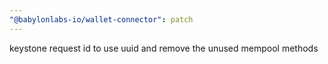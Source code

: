 ```yaml
---
"@babylonlabs-io/wallet-connector": patch
---
```


keystone request id to use uuid and remove the unused mempool methods
